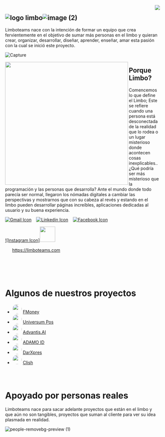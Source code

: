 

<img align="right" src="https://user-images.githubusercontent.com/5713670/87202985-820dcb80-c2b6-11ea-9f56-7ec461c497c3.gif" style="max-width: 100%; display: inline-block;" data-target="animated-image.originalImage" />

## ![logo limbo](https://user-images.githubusercontent.com/86364396/216613557-555c01f2-dac5-42c4-9806-f3fd567a7a6a.png)![image (2)](https://user-images.githubusercontent.com/86364396/216613388-3ad7c7f0-3afe-4db1-b7fc-913224b6096f.png)

Limboteams
nace con la intención de formar un equipo que crea fervientemente en el objetivo de sumar más personas en el limbo y quieran crear, organizar, desarrollar, diseñar, aprender, enseñar, amar esta pasión con la cual se inició este proyecto.


![Capture](https://user-images.githubusercontent.com/86364396/216601912-dc28c52e-6413-4f3a-8e02-00f4b64c8fc5.PNG)
 
<img align="left" src="https://user-images.githubusercontent.com/86364396/216607322-d25c322f-da51-4cf6-a6a4-2dafe0d20588.png" style="max-width: 100%; display: inline-block;" data-target="animated-image.originalImage" height="400" />

##  Porque Limbo?
Comencemos lo que define el Limbo; Este se refiere cuando una persona está desconectada de la realidad que lo rodea o un lugar misterioso donde acontecen cosas inexplicables.. ¿Qué podría ser más misterioso que la programación y las personas que desarrolla? Ante el mundo donde todo parecía ser normal, llegaron los nómadas digitales a cambiar las perspectivas y mostrarnos que con su cabeza al revés y estando en el limbo pueden desarrollar páginas increíbles, aplicaciones dedicadas al usuario y su buena experiencia.
 
 
 [![Gmail Icon](https://github.com/gauravghongde/social-icons/blob/master/SVG/Color/Gmail.svg)](mailto:limboteams@gmail.com)&nbsp; &nbsp;  [![Linkedin Icon](https://github.com/gauravghongde/social-icons/blob/master/SVG/Color/LinkedIN.svg)](https://www.linkedin.com/company/limboteams/)&nbsp; &nbsp; [![Facebook Icon](https://github.com/gauravghongde/social-icons/blob/master/SVG/Color/Facebook.svg)](https://www.facebook.com/limbo.limbo.54584)&nbsp; &nbsp;
 
[![Instagram Icon]<img src="https://user-images.githubusercontent.com/86364396/217893425-53f30779-e480-4ac8-8fa0-82236936fa67.svg" width="50" />](https://www.facebook.com/limbo.limbo.54584)&nbsp; &nbsp;



<img src="https://user-images.githubusercontent.com/86364396/216610749-482d9e9f-232c-4048-9f7b-467220b15703.svg" height="15" />&nbsp; https://limboteams.com
### &nbsp;&nbsp;
&nbsp;&nbsp;


# Algunos de nuestros proyectos
-  <img src="https://user-images.githubusercontent.com/86364396/217831497-c6937032-0a61-4ec6-b719-1e3bb7a29630.gif" height="30" style="border-radius: 300px;" />
    <a href='https://fmoney.finance' target="_blank">FMoney<a/>
- <img src="https://user-images.githubusercontent.com/86364396/217828858-4499489d-62f4-4e74-a087-e0576e483d4c.png" height="30" style="border-radius: 300px;" /> 
  <a href='https://web.uposmail.com/#/' target="_blank">Universum Pos<a/>
- <img src="https://user-images.githubusercontent.com/86364396/217830786-218a9ea9-bde8-4d1c-8404-ca9fa1e21938.svg" height="30" style="border-radius: 300px;" />   
   <a href='https://reader.advantis.ai' target="_blank">Advantis.AI<a/> 
- <img src="https://user-images.githubusercontent.com/86364396/217829698-e05c9071-e5e8-41dc-825f-61b6773fc176.png" height="30" style="border-radius: 300px;" /> 
    <a href='https://adamo-client-qa.limboteams.com/#/' target="_blank">ADAMO ID<a/>
- <img src="https://user-images.githubusercontent.com/86364396/217829813-36e04414-a033-4b6c-b0eb-9dd963fe9d17.png" height="30" style="border-radius: 300px;" />    
     <a href='#' target="_blank">DarXpres<a/>
- <img src="https://user-images.githubusercontent.com/86364396/217829942-c91fbd9e-9e8c-40ca-8dfe-9a369cb2ec19.png" height="30" style="border-radius: 300px;" /> 
      <a href='#' target="_blank">Clish<a/>





### &nbsp;&nbsp;
#  Apoyado por personas reales
Limboteams nace para sacar adelante proyectos que están en el limbo y que aún no son tangibles,
proyectos que suman al cliente para ver su idea plasmada en realidad.


![people-removebg-preview (1)](https://user-images.githubusercontent.com/86364396/217534938-792054be-adb0-44d5-b92b-25d6a291b2f7.png)

 
 
